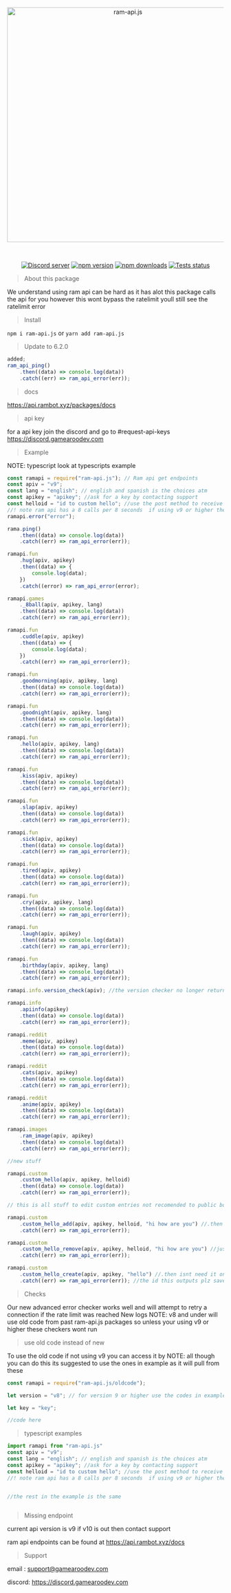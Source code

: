 <div align="center">
  <br />
  <p>
    <a href="https://discord.js.org"><img src="https://gamearoo.top/ram/ramapijs.png" width="546" alt="ram-api.js" /></a>
  </p>
  <br />
  <p>
    <a href="https://discord.com/invite/a3vBXUJadY"><img src="https://img.shields.io/discord/605900262581993472?color=5865F2&logo=discord&logoColor=white" alt="Discord server" /></a>
    <a href="https://www.npmjs.com/package/ram-api.js"><img src="https://img.shields.io/npm/v/ram-api.js.svg?maxAge=3600" alt="npm version" /></a>
    <a href="https://www.npmjs.com/package/ram-api.js"><img src="https://img.shields.io/npm/dt/ram-api.js.svg?maxAge=3600" alt="npm downloads" /></a>
    <a href="https://github.com/Gamearoos-development/ram-api.js/actions"><img src="https://github.com/Gamearoos-development/ram-api.js/actions/workflows/text.yml/badge.svg" alt="Tests status" /></a>
  </p>
</div>

> About this package

We understand using ram api can be hard as it has alot this package calls the api for you however this wont bypass the ratelimit youll still see the ratelimit error

> Install

`npm i ram-api.js` or `yarn add ram-api.js`

> Update to 6.2.0

```javascript
added;
ram_api_ping()
	.then((data) => console.log(data))
	.catch((err) => ram_api_error(err));
```

> docs

https://api.rambot.xyz/packages/docs

> api key

for a api key join the discord and go to #request-api-keys https://discord.gamearoodev.com

> Example

NOTE: typescript look at typescripts example

```javascript
const ramapi = require("ram-api.js"); // Ram api get endpoints
const apiv = "v9";
const lang = "english"; // english and spanish is the choices atm
const apikey = "apikey"; //ask for a key by contacting support
const helloid = "id to custom hello"; //use the post method to receive the id
//! note ram api has a 8 calls per 8 seconds  if using v9 or higher the package will attempt a retry
ramapi.error("error");

rama.ping()
	.then((data) => console.log(data))
	.catch((err) => ram_api_error(err));

ramapi.fun
	.hug(apiv, apikey)
	.then((data) => {
		console.log(data);
	})
	.catch((error) => ram_api_error(error);

ramapi.games
	._8ball(apiv, apikey, lang)
	.then((data) => console.log(data))
	.catch((err) => ram_api_error(err));

ramapi.fun
	.cuddle(apiv, apikey)
	.then((data) => {
		console.log(data);
	})
	.catch((err) => ram_api_error(err));

ramapi.fun
	.goodmorning(apiv, apikey, lang)
	.then((data) => console.log(data))
	.catch((err) => ram_api_error(err));

ramapi.fun
	.goodnight(apiv, apikey, lang)
	.then((data) => console.log(data))
	.catch((err) => ram_api_error(err));

ramapi.fun
	.hello(apiv, apikey, lang)
	.then((data) => console.log(data))
	.catch((err) => ram_api_error(err));

ramapi.fun
	.kiss(apiv, apikey)
	.then((data) => console.log(data))
	.catch((err) => ram_api_error(err));

ramapi.fun
	.slap(apiv, apikey)
	.then((data) => console.log(data))
	.catch((err) => ram_api_error(err));

ramapi.fun
	.sick(apiv, apikey)
	.then((data) => console.log(data))
	.catch((err) => ram_api_error(err));

ramapi.fun
	.tired(apiv, apikey)
	.then((data) => console.log(data))
	.catch((err) => ram_api_error(err));

ramapi.fun
	.cry(apiv, apikey, lang)
	.then((data) => console.log(data))
	.catch((err) => ram_api_error(err));

ramapi.fun
	.laugh(apiv, apikey)
	.then((data) => console.log(data))
	.catch((err) => ram_api_error(err));

ramapi.fun
	.birthday(apiv, apikey, lang)
	.then((data) => console.log(data))
	.catch((err) => ram_api_error(err));

ramapi.info.version_check(apiv); //the version checker no longer returns errors or data as it now logs it to console from the api

ramapi.info
	.apiinfo(apikey)
	.then((data) => console.log(data))
	.catch((err) => ram_api_error(err));

ramapi.reddit
	.meme(apiv, apikey)
	.then((data) => console.log(data))
	.catch((err) => ram_api_error(err));

ramapi.reddit
	.cats(apiv, apikey)
	.then((data) => console.log(data))
	.catch((err) => ram_api_error(err));

ramapi.reddit
	.anime(apiv, apikey)
	.then((data) => console.log(data))
	.catch((err) => ram_api_error(err));

ramapi.images
	.ram_image(apiv, apikey)
	.then((data) => console.log(data))
	.catch((err) => ram_api_error(err));

//new stuff

ramapi.custom
	.custom_hello(apiv, apikey, helloid)
	.then((data) => console.log(data))
	.catch((err) => ram_api_error(err));

// this is all stuff to edit custom entries not recomended to public bots unless restricted to your id

ramapi.custom
	.custom_hello_add(apiv, apikey, helloid, "hi how are you") //.then isnt needed as it logs to console how ever data return is completed
	.catch((err) => ram_api_error(err));

ramapi.custom
	.custom_hello_remove(apiv, apikey, helloid, "hi how are you") //just like put .then isn't needed
	.catch((err) => ram_api_error(err));

ramapi.custom
	.custom_hello_create(apiv, apikey, "hello") //.then isnt need it only returns check console
	.catch((err) => ram_api_error(err)); //the id this outputs plz save it you wont be able to get it back if lost
```

> Checks

Our new advanced error checker works well and will attempt to retry a connection if the rate limit was reached
New logs
NOTE: v8 and under will use old code from past ram-api.js packages so unless your using v9 or higher these checkers wont run

> use old code instead of new

To use the old code if not using v9 you can access it by
NOTE: all though you can do this its suggested to use the ones in example as it will pull from these

```javascript
const ramapi = require("ram-api.js/oldcode");

let version = "v8"; // for version 9 or higher use the codes in example

let key = "key";

//code here
```

> typescript examples

```typescript
import ramapi from "ram-api.js"
const apiv = "v9";
const lang = "english"; // english and spanish is the choices atm
const apikey = "apikey"; //ask for a key by contacting support
const helloid = "id to custom hello"; //use the post method to receive the id
//! note ram api has a 8 calls per 8 seconds  if using v9 or higher the package will attempt a retry


//the rest in the example is the same



```

> Missing endpoint

current api version is v9 if v10 is out then contact support

ram api endpoints can be found at https://api.rambot.xyz/docs

> Support

email : support@gamearoodev.com

discord: https://discord.gamearoodev.com
